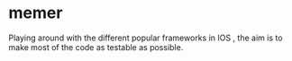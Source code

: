 # memer
Playing around with the different popular  frameworks in IOS , the aim is to make most of the code as testable as possible.
